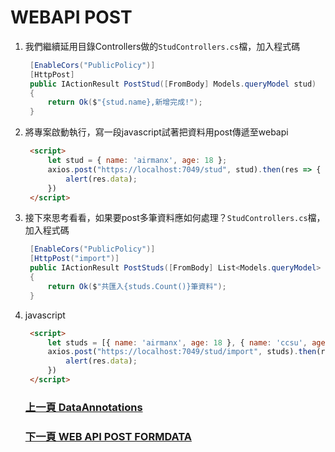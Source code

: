 # WEBAPI POST
1. 我們繼續延用目錄Controllers做的`StudControllers.cs`檔，加入程式碼  
   ```csharp
    [EnableCors("PublicPolicy")]
    [HttpPost]
    public IActionResult PostStud([FromBody] Models.queryModel stud)
    {
        return Ok($"{stud.name},新增完成!");
    }
   ```  
2. 將專案啟動執行，寫一段javascript試著把資料用post傳遞至webapi  
   ```html
    <script>
        let stud = { name: 'airmanx', age: 18 };
        axios.post("https://localhost:7049/stud", stud).then(res => {
            alert(res.data);
        })
    </script>
   ```  
3. 接下來思考看看，如果要post多筆資料應如何處理？`StudControllers.cs`檔，加入程式碼  
   ```csharp
    [EnableCors("PublicPolicy")]
    [HttpPost("import")]
    public IActionResult PostStuds([FromBody] List<Models.queryModel> studs)
    {
        return Ok($"共匯入{studs.Count()}筆資料");
    }
   ```  
4. javascript  
   ```html
    <script>
        let studs = [{ name: 'airmanx', age: 18 }, { name: 'ccsu', age: 55 }];
        axios.post("https://localhost:7049/stud/import", studs).then(res => {
            alert(res.data);
        })
    </script>
   ```  
   ### [上一頁 DataAnnotations](dataAnnotations.md)  
   ### [下一頁 WEB API POST FORMDATA](post2.md)